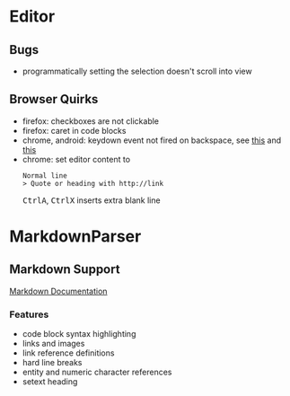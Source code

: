 # Editor
## Bugs
- programmatically setting the selection doesn't scroll into view

## Browser Quirks
- firefox: checkboxes are not clickable
- firefox: caret in code blocks
- chrome, android: keydown event not fired on backspace, see [this](https://github.com/codemirror/view/blob/main/src/input.ts#L898) and [this](https://github.com/codemirror/view/blob/main/src/domobserver.ts#L296)
- chrome: set editor content to
	```
	Normal line
	> Quote or heading with http://link
	```
	<kbd>Ctrl</kbd><kbd>A</kbd>, <kbd>Ctrl</kbd><kbd>X</kbd> inserts extra blank line

# MarkdownParser
## Markdown Support
[Markdown Documentation](https://github.github.com/gfm/)

### Features
- code block syntax highlighting
- links and images
- link reference definitions
- hard line breaks
- entity and numeric character references
- setext heading
